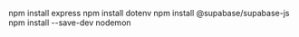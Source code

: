 npm install express
npm install dotenv
npm install @supabase/supabase-js
npm install --save-dev nodemon
